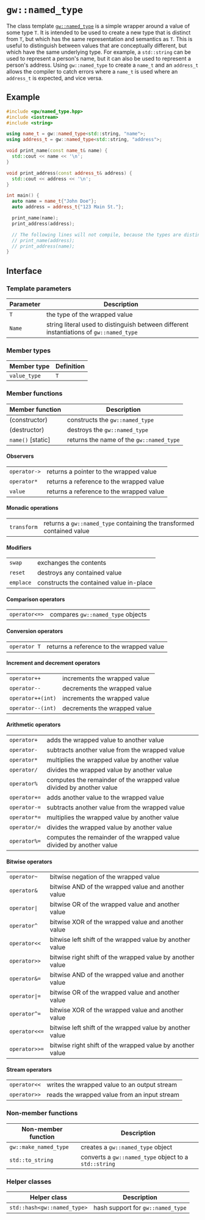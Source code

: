 # `gw::named_type`

The class template [`gw::named_type`](../include/gw/named_type.hpp) is a simple wrapper around a value of some type `T`. It is intended to be used to create a new type that is distinct from `T`, but which has the same representation and semantics as `T`. This is useful to distinguish between values that are conceptually different, but which have the same underlying type. For example, a `std::string` can be used to represent a person's name, but it can also be used to represent a person's address. Using `gw::named_type` to create a `name_t` and an `address_t` allows the compiler to catch errors where a `name_t` is used where an `address_t` is expected, and vice versa.

## Example

```cpp
#include <gw/named_type.hpp>
#include <iostream>
#include <string>

using name_t = gw::named_type<std::string, "name">;
using address_t = gw::named_type<std::string, "address">;

void print_name(const name_t& name) {
  std::cout << name << '\n';
}

void print_address(const address_t& address) {
  std::cout << address << '\n';
}

int main() {
  auto name = name_t{"John Doe"};
  auto address = address_t{"123 Main St."};

  print_name(name);
  print_address(address);

  // The following lines will not compile, because the types are distinct.
  // print_name(address);
  // print_address(name);
}
```

## Interface

### Template parameters

| Parameter | Description |
| --------- | ----------- |
| `T` | the type of the wrapped value |
| `Name` | string literal used to distinguish between different instantiations of `gw::named_type` |

### Member types

| Member type | Definition |
| ----------- | ----------- |
| `value_type` | `T` |

### Member functions

| Member function | Description |
| --------------- | ----------- |
| (constructor) | constructs the `gw::named_type` |
| (destructor) | destroys the `gw::named_type` |
| `name()` [static] | returns the name of the `gw::named_type` |

#### Observers

|   |   |
|---|---|
| `operator->` | returns a pointer to the wrapped value |
| `operator*` | returns a reference to the wrapped value |
| `value` | returns a reference to the wrapped value |

#### Monadic operations

|   |   |
|---|---|
| `transform` | returns a `gw::named_type` containing the transformed contained value |

#### Modifiers

|   |   |
|---|---|
| `swap` | exchanges the contents |
| `reset` | destroys any contained value |
| `emplace` | constructs the contained value in-place |

#### Comparison operators

|   |   |
|---|---|
| `operator<=>` | compares `gw::named_type` objects |

#### Conversion operators

|   |   |
|---|---|
| `operator T` | returns a reference to the wrapped value |

#### Increment and decrement operators

|   |   |
|---|---|
| `operator++` | increments the wrapped value |
| `operator--` | decrements the wrapped value |
| `operator++(int)` | increments the wrapped value |
| `operator--(int)` | decrements the wrapped value |

#### Arithmetic operators

|   |   |
|---|---|
| `operator+` | adds the wrapped value to another value |
| `operator-` | subtracts another value from the wrapped value |
| `operator*` | multiplies the wrapped value by another value |
| `operator/` | divides the wrapped value by another value |
| `operator%` | computes the remainder of the wrapped value divided by another value |
| `operator+=` | adds another value to the wrapped value |
| `operator-=` | subtracts another value from the wrapped value |
| `operator*=` | multiplies the wrapped value by another value |
| `operator/=` | divides the wrapped value by another value |
| `operator%=` | computes the remainder of the wrapped value divided by another value |

#### Bitwise operators

|   |   |
|---|---|
| `operator~` | bitwise negation of the wrapped value |
| `operator&` | bitwise AND of the wrapped value and another value |
| `operator\|` | bitwise OR of the wrapped value and another value |
| `operator^` | bitwise XOR of the wrapped value and another value |
| `operator<<` | bitwise left shift of the wrapped value by another value |
| `operator>>` | bitwise right shift of the wrapped value by another value |
| `operator&=` | bitwise AND of the wrapped value and another value |
| `operator\|=` | bitwise OR of the wrapped value and another value |
| `operator^=` | bitwise XOR of the wrapped value and another value |
| `operator<<=` | bitwise left shift of the wrapped value by another value |
| `operator>>=` | bitwise right shift of the wrapped value by another value |

#### Stream operators

|   |   |
|---|---|
| `operator<<` | writes the wrapped value to an output stream |
| `operator>>` | reads the wrapped value from an input stream |

### Non-member functions

| Non-member function | Description |
| --------------- | ----------- |
| `gw::make_named_type` | creates a `gw::named_type` object |
| `std::to_string` | converts a `gw::named_type` object to a `std::string` |

### Helper classes

| Helper class | Description |
| ------------ | ----------- |
| `std::hash<gw::named_type>` | hash support for `gw::named_type` |
